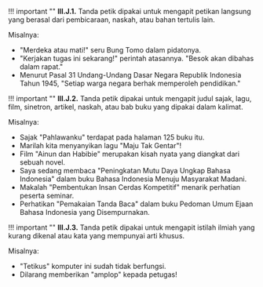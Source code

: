 !!! important ""
	**III.J.1.** Tanda petik dipakai untuk mengapit petikan langsung yang berasal dari pembicaraan, naskah, atau bahan tertulis lain.

Misalnya:

- "Merdeka atau mati!" seru Bung Tomo dalam pidatonya.
- "Kerjakan tugas ini sekarang!" perintah atasannya. "Besok akan dibahas dalam rapat."
- Menurut Pasal 31 Undang-Undang Dasar Negara Republik Indonesia Tahun 1945, "Setiap warga negara berhak memperoleh pendidikan."

!!! important ""
	**III.J.2.** Tanda petik dipakai untuk mengapit judul sajak, lagu, film, sinetron, artikel, naskah, atau bab buku yang dipakai dalam kalimat.

Misalnya:

- Sajak "Pahlawanku" terdapat pada halaman 125 buku itu.
- Marilah kita menyanyikan lagu "Maju Tak Gentar"!
- Film "Ainun dan Habibie" merupakan kisah nyata yang diangkat dari sebuah novel.
- Saya sedang membaca "Peningkatan Mutu Daya Ungkap Bahasa Indonesia" dalam buku Bahasa Indonesia Menuju Masyarakat Madani.
- Makalah "Pembentukan Insan Cerdas Kompetitif" menarik perhatian peserta seminar.
- Perhatikan "Pemakaian Tanda Baca" dalam buku Pedoman Umum Ejaan Bahasa Indonesia yang Disempurnakan.

!!! important ""
	**III.J.3.** Tanda petik dipakai untuk mengapit istilah ilmiah yang kurang dikenal atau kata yang mempunyai arti khusus.

Misalnya:

- "Tetikus" komputer ini sudah tidak berfungsi.
- Dilarang memberikan "amplop" kepada petugas!
